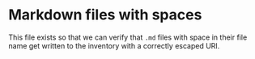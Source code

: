 # Markdown files with spaces

This file exists so that we can verify that `.md` files with space in their
file name get written to the inventory with a correctly escaped URI.
